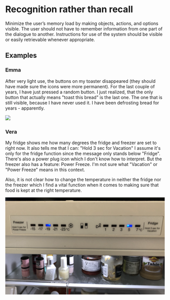 # Recognition rather than recall

Minimize the user’s memory load by making objects, actions, and options visible. The user should not have to remember information from one part of the dialogue to another. Instructions for use of the system should be visible or easily retrievable whenever appropriate.

## Examples

### Emma
After very light use, the buttons on my toaster disappeared (they should have made sure the icons were more permanent). For the last couple of years, I have just pressed a random button. I just realized, that the only button that actually means "toast this bread" is the last one. The one that is still visible, because I have never used it. I have been defrosting bread for years - apparently.

![](images/Emma-toaster.JPG) 

### Vera
My fridge shows me how many degrees the fridge and freezer are set to right now. It also tells me that I can: "Hold 3 sec for Vacation" I assume it's only for the fridge function since the message only stands below "Fridge". There's also a power plug icon which I don't know how to interpret. But the freezer also has a feature: Power Freeze. I'm not sure what "Vacation" or "Power Freeze" means in this context.

Also, it is not clear how to change the temperature in neither the fridge nor the freezer which I find a vital function when it comes to making sure that food is kept at the right temperature.

![](images/vera-fridge-status.png) 